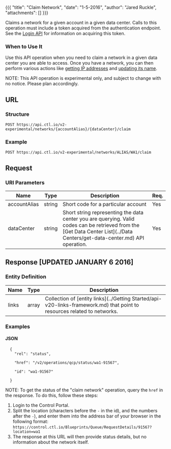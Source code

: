 {{{
  "title": "Claim Network",
  "date": "1-5-2016",
  "author": "Jared Ruckle",
  "attachments": []
}}}

Claims a network for a given account in a given data center. Calls to this operation must include a token acquired from the authentication endpoint. See the [Login API](../Authentication/login.md) for information on acquiring this token.

### When to Use It

Use this API operation when you need to claim a network in a given data center you are able to access. Once you have a network, you can then perform various actions like [getting IP addresses](../Networks/get-ip-address-list.md) and [updating its name](../Networks/update-network.md).

  NOTE: This API operation is experimental only, and subject to change with no notice. Please plan accordingly.

## URL

### Structure

    POST https://api.ctl.io/v2-experimental/networks/{accountAlias}/{dataCenter}/claim

### Example

    POST https://api.ctl.io/v2-experimental/networks/ALIAS/WA1/claim

## Request

### URI Parameters

| Name | Type | Description | Req. |
| --- | --- | --- | --- |
| accountAlias | string | Short code for a particular account | Yes |
| dataCenter | string | Short string representing the data center you are querying. Valid codes can be retrieved from the [Get Data Center List](../Data Centers/get-data-center.md) API operation. | Yes |

## Response [UPDATED JANUARY 6 2016]

### Entity Definition

| Name | Type | Description |
| --- | --- | --- |
| links | array | Collection of [entity links](../Getting Started/api-v20-links-framework.md) that point to resources related to networks. |

### Examples

#### JSON
```
  {
    "rel": "status",

    "href": "/v2/operations/qcp/status/wa1-91567",

    "id": "wa1-91567"

  }
```

NOTE: To get the status of the "claim network" operation, query the `href` in the response. To do this, follow these steps:

1. Login to the Control Portal.
2. Split the location (characters before the `-` in the id), and the numbers after the `-`), and enter them into the address bar of your browser in the following format: `https://control.ctl.io/Blueprints/Queue/RequestDetails/91567?location=wa1`
3. The response at this URL will then provide status details, but no information about the network itself.
